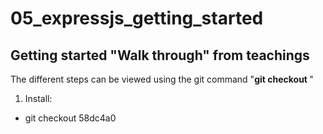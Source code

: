 # 05_expressjs_getting_started
## Getting started "Walk through" from teachings

The different steps can be viewed using the git command "<strong>git checkout <commit id></strong>"

1. Install: 
  * git checkout 58dc4a0
